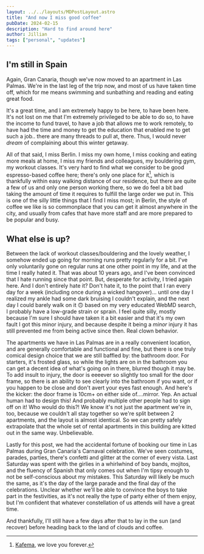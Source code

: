 ```yaml
---
layout: ../../layouts/MDPostLayout.astro
title: "And now I miss good coffee"
pubDate: 2024-02-15
description: "Hard to find around here"
author: Jillian
tags: ["personal", "updates"]
---
```


## I'm still in Spain

Again, Gran Canaria, though we've now moved to an apartment in Las Palmas. We're in the last leg of the trip now, and most of us have taken time off, which for me means swimming and sunbathing and reading and eating great food.

It's a great time, and I am extremely happy to be here, to have been here. It's not lost on me that I'm extremely privileged to be able to do so, to have the income to fund travel, to have a job that allows me to work remotely, to have had the time and money to get the education that enabled me to get such a job.. there are many threads to pull at, there. Thus, I would never _dream_ of complaining about this winter getaway.

All of that said, I miss Berlin. I miss my own home, I miss cooking and eating more meals at home, I miss my friends and colleagues, my bouldering gym, my workout classes. It's very hard to find what we consider to be good espresso-based coffee here; there's only one place for it[^1], which is thankfully within easy walking distance of our residence, but there are quite a few of us and only one person working there, so we do feel a bit bad taking the amount of time it requires to fulfill the large order we put in. This is one of the silly little things that I find I miss most; in Berlin, the style of coffee we like is so commonplace that you can get it almost anywhere in the city, and usually from cafes that have more staff and are more prepared to be popular and busy.

## What else is up?

Between the lack of workout classes/bouldering and the lovely weather, I somehow ended up going for morning runs pretty regularly for a bit. I've only voluntarily gone on regular runs at one other point in my life, and at the time I really hated it. That was about 10 years ago, and I've been convinced that I hate running since that point. But, desperate for activity, I tried again here. And I don't entirely hate it? Don't hate it, to the point that I ran every day for a week (including once during a wicked hangover)... until one day I realized my ankle had some dark bruising I couldn't explain, and the next day I could barely walk on it 🙃 based on my very educated WebMD search, I probably have a low-grade strain or sprain. I feel quite silly, mostly because I'm sure I should have taken it a bit easier and that it's my own fault I got this minor injury, and because despite it being a _minor_ injury it has still prevented me from being active since then. Real clown behavior.

The apartments we have in Las Palmas are in a really convenient location, and are generally comfortable and functional and fine, but there is one truly comical design choice that we are still baffled by: the bathroom door. For starters, it's frosted glass, so while the lights are on in the bathroom you can get a decent idea of what's going on in there, blurred though it may be. To add insult to injury, the door is eeeever so slightly too small for the door frame, so there is an ability to see clearly into the bathroom if you want, or if you happen to be close and don't avert your eyes fast enough. And here's the kicker: the door frame is 10cm+ on either side of....mirror. Yep. An actual human had to design this! And probably multiple other people had to sign off on it! Who would do this?! We know it's not just the apartment we're in, too, because we couldn't all stay together so we're split between 2 apartments, and the layout is almost identical. So we can pretty safely extrapolate that the whole set of rental apartments in this building are kitted out in the same way. Unbelievable.

Lastly for this post, we had the accidental fortune of booking our time in Las Palmas during Gran Canaria's Carnaval celebration. We've seen costumes, parades, parties, there's confetti and glitter at the corner of every vista. Last Saturday was spent with the girlies in a whirlwhind of boy bands, mojitos, and the fluency of Spanish that only comes out when I'm tipsy enough to not be self-conscious about my mistakes. This Saturday will likely be much the same, as it's the day of the large parade and the final day of the celebrations. Unclear whether we'll be able to convince the boys to take part in the festivities, as it's not really the type of party either of them enjoy, but I'm confident that whatever constellation of us attends will have a great time.

And thankfully, I'll still have a few days after that to lay in the sun (and recover) before heading back to the land of clouds and coffee.

[^1]: [Kafema](https://maps.app.goo.gl/oCY9WvVmky2oyYBM6), we love you forever.
